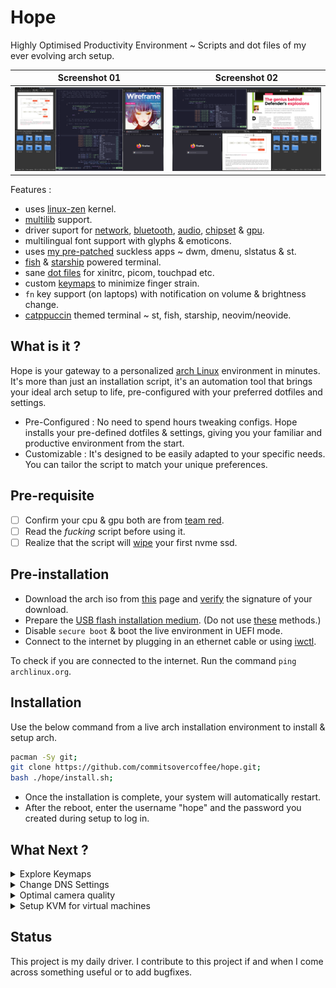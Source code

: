 # Hope

Highly Optimised Productivity Environment ~ Scripts and dot files of my ever evolving arch setup.

|      Screenshot 01       |      Screenshot 02       |
| :----------------------: | :----------------------: |
| ![](assets/layout-1.png) | ![](assets/layout-2.png) |

Features :

- uses [linux-zen](https://github.com/zen-kernel/zen-kernel) kernel.
- [multilib](https://wiki.archlinux.org/title/official_repositories#multilib) support.
- driver suport for [network](https://wiki.archlinux.org/title/NetworkManager), [bluetooth](https://wiki.archlinux.org/title/bluetooth), [audio](https://wiki.archlinux.org/title/PipeWire), [chipset](https://wiki.archlinux.org/title/Ryzen) & [gpu](https://wiki.archlinux.org/title/AMDGPU#Installation).
- multilingual font support with glyphs & emoticons.
- uses [my pre-patched](https://github.com/commitsovercoffee/suckless) suckless apps ~ dwm, dmenu, slstatus & st.
- [fish](https://fishshell.com/) & [starship](https://starship.rs/) powered terminal.
- sane [dot files](https://github.com/commitsovercoffee/hope/tree/main/.config) for xinitrc, picom, touchpad etc.
- custom [keymaps](https://github.com/commitsovercoffee/hope?tab=readme-ov-file#keymaps) to minimize finger strain.
- `fn` key support (on laptops) with notification on volume & brightness change.
- [catppuccin](https://github.com/catppuccin/catppuccin) themed terminal ~ st, fish, starship, neovim/neovide.

## What is it ?

Hope is your gateway to a personalized [arch Linux](https://archlinux.org/) environment in minutes. It's more than just an installation script, it's an automation tool that brings your ideal arch setup to life, pre-configured with your preferred dotfiles and settings.

- Pre-Configured : No need to spend hours tweaking configs. Hope installs your pre-defined dotfiles & settings, giving you your familiar and productive environment from the start.
- Customizable : It's designed to be easily adapted to your specific needs. You can tailor the script to match your unique preferences.

## Pre-requisite

- [ ] Confirm your cpu & gpu both are from [team red](https://www.amd.com/en.html).
- [ ] Read the _fucking_ script before using it.
- [ ] Realize that the script will [wipe](https://github.com/commitsovercoffee/hope/blob/main/install.sh#L19) your first nvme ssd.

## Pre-installation

- Download the arch iso from [this](https://archlinux.org/download/) page and [verify](https://wiki.archlinux.org/title/Installation_guide#Verify_signature) the signature of your download.
- Prepare the [USB flash installation medium](https://wiki.archlinux.org/title/USB_flash_installation_medium). (Do not use [these](https://wiki.archlinux.org/title/USB_flash_installation_medium#Inadvisable_methods) methods.)
- Disable `secure boot` & boot the live environment in UEFI mode.
- Connect to the internet by plugging in an ethernet cable or using [iwctl](https://wiki.archlinux.org/title/Iwd#Connect_to_a_network).

To check if you are connected to the internet. Run the command `ping archlinux.org`.

## Installation

Use the below command from a live arch installation environment to install & setup arch.

```bash
pacman -Sy git;
git clone https://github.com/commitsovercoffee/hope.git;
bash ./hope/install.sh;
```

- Once the installation is complete, your system will automatically restart.
- After the reboot, enter the username "hope" and the password you created during setup to log in.

## What Next ?

<details><summary>Explore Keymaps</summary>
<br>

Basic :

`Alt` is the mod key & there are 1-9 workspaces.

- `Alt` + `d` : brings up `xfce4-appfinder` to search apps.
- `Alt` + `Shift` + `q` : Quits current app.

Switch workspace :

- `Alt` + `1` : switch to workspace 1.
- `Alt` + `2` : switch to workspace 2.

Open apps :

> The apps spawn based on [these](https://github.com/commitsovercoffee/suckless/blob/main/dwm/config.def.h#L36) rules which promotes efficient app switching by defining dedicated workspaces/tag for each application. This consistent layout helps build muscle memory, making you lightning-fast in navigating your tasks. Another reason why tiling window managers rock !

Select/resize apps :

- `Alt` + `j/k` : Cycle through apps in current workspace.
- `Alt` + `h/l` : Increase/decrease width of current app.

Change layout :

- `Alt` + `Space` toggles the layout between [horizgrid](https://dwm.suckless.org/patches/horizgrid/) & [threecolumn](https://dwm.suckless.org/patches/three-column/)
- `Alt` + `Shift` + `Space` toggles floating mode. You can hold `Alt` & drag/resize floating windows.

Terminal :

- `Alt` + `Shift` + `Enter` : Spawns terminal.
- `Shift` + `PageUp` : Scroll Up.
- `Shift` + `PageDown` : Scroll Down.
- `Ctrl` + `Shift` + `PageDown` : Decrease font of current terminal instance.
- `Ctrl` + `Shift` + `PageUp` : Increase font of current terminal instance.
- `Ctrl` + `Shift` + `Enter` (from terminal) : Spawns new terminal at pwd.

File Manager :

> Follow below steps to do one-time setup of file-manager :
>
> - Press `Alt + Shift + K` to open the file manager.
> - Click "Edit" (on menu bar) then "Preferences" and choose "Advanced."
> - Set `Terminal Emulator` to "st".
> - Set `Archiver integration` to `file-roller`.
> - Click "Close" to apply the changes.

- `Alt` + `Shift` + `k` : Spawns file-manager.
- `F4` (from file-manager) : Spawns new terminal at current directory.

Other Apps :

- `Alt` + `Shift` + `n` : Spawns neovide.
- `Alt` + `Shift` + `v` : Spawns volume app.
- `Alt` + `Shift` + `b` : Spawns bluetooth app.
- `Alt` + `Shift` + `p` : Spawns screenshot app.

</details>

<details><summary>Change DNS Settings</summary>
<br>
 
For faster [domain name resolution](https://wiki.archlinux.org/title/Domain_name_resolution) :
- Replace `nameserver 192.168.1.1` with `nameserver 8.8.8.8` in /etc/resolv.conf file.<br>
- Prevent network manager from changing the file back using below command.

```bash
sudo chattr +i /etc/resolv.conf
```

</details>

<details><summary>Optimal camera quality</summary>
<br>
For optimal webcam quality, set config using `cameractrlsgtk4` to your liking.
This is only a one-time setup which is saved.
</details>

<details><summary>Setup KVM for virtual machines</summary>
<br>

If you work with VMs, use below commands for a quick KVM setup.

`fish shell does not support $, use bash for below commands`

```bash
sudo pacman -S virt-manager qemu vde2 ebtables dnsmasq bridge-utils openbsd-netcat
sudo systemctl enable libvirtd.service
sudo systemctl start libvirtd.service
sudo sed -i 's/#unix_sock_group = "libvirt"/unix_sock_group = "libvirt"/' /etc/libvirt/libvirtd.conf
sudo sed -i 's/#unix_sock_ro_perms = "0777"/unix_sock_ro_perms = "0777"/' /etc/libvirt/libvirtd.conf
sudo usermod -a -G libvirt $(whoami)
newgrp libvirt
sudo systemctl restart libvirtd.service
```

</details>

## Status

This project is my daily driver. I contribute to this project if and when I come across something useful or to add bugfixes.

